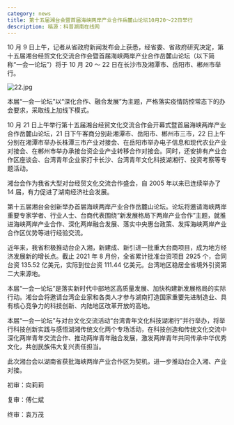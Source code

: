 ```yaml
---
category: news
title: 第十五届湘台会暨首届海峡两岸产业合作岳麓山论坛10月20～22日举行
description: 稿源：科普湖南在线网
---
```


10 月 9 日上午，记者从省政府新闻发布会上获悉，经省委、省政府研究决定，第十五届湘台经贸文化交流合作会暨首届海峡两岸产业合作岳麓山论坛（以下简称“一会一论坛”）将于 10 月 20 ～ 22 日在长沙市及湘潭市、岳阳市、郴州市举行。

![22.jpg](https://www.kepuhunan.org.cn/uploads/1/image/public/202110/20211010110836_ytgxj38ixt.jpg '22.jpg')

本届“一会一论坛”以“深化合作、融合发展”为主题，严格落实疫情防控常态下的办会要求，采取线上加线下模式。

10 月 21 日上午举行第十五届湘台经贸文化交流合作会开幕式暨首届海峡两岸产业合作岳麓山论坛，21 日下午客商分别赴湘潭市、岳阳市、郴州市三市，22 日上午分别在湘潭市举办长株潭三市产业对接会、在岳阳市举办电子信息和现代农业产业对接会、在郴州市举办承接台资企业产业转移合作对接会。同时，还安排有产业合作区座谈会、台湾青年企业家打卡长沙、台湾青年文化科技湖湘行、投资考察等专题活动。

湘台会作为我省大型对台经贸文化交流合作盛会，自 2005 年以来已连续举办了 14 届，有力促进了湖南经济社会发展。

第十五届湘台会创新举办首届海峡两岸产业合作岳麓山论坛。论坛将邀请海峡两岸重要专家学者、行业人士、台商代表围绕“新发展格局下两岸产业合作”主题，就推进海峡两岸产业合作、深化两岸融合发展、落实中央惠台政策、发挥海峡两岸产业合作区优势等进行经验交流。

近年来，我省积极推动台企入湘，新建成、新引进一批重大台商项目，成为地方经济发展新的增长点。截止 2021 年 8 月份，全省累计批准台资项目 2925 个，合同台资 135.52 亿美元，实际到位台资 111.44 亿美元。台湾地区稳居全省境外引资第二大来源地。

本届“一会一论坛”是落实新时代中部地区高质量发展、加快构建新发展格局的实际行动。湘台会将邀请台湾企业家和各类人才参与湖南打造国家重要先进制造业、具有核心竞争力的科技创新、内陆地区改革开放的高地。

本届“一会一论坛”与对台文化交流活动“台湾青年文化科技湖湘行”并行举办，将举行科技创新实践与感悟湖湘传统文化两个专场活动，在科技创造和传统文化交流中深化两岸青年交流合作、推动两岸青年融合发展，激发两岸青年共同传承中华优秀文化，共创民族伟大复兴责任担当。

此次湘台会以湖南省获批海峡两岸产业合作区为契机，进一步推动台企入湘、产业对接。

初审：向莉莉

复审：傅仁斌

终审：袁万茂

